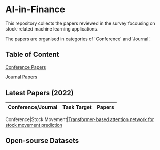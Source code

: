 # AI-in-Finance
This repository collects the papers reviewed in the survey focousing on stock-related machine learning applications.

The papers are organised in categories of 'Conference' and 'Journal'.

## Table of Content
[Conference Papers](https://github.com/JinanZou/AI-in-Finance-Progress/tree/main/Conference)

[Journal Papers](https://github.com/JinanZou/AI-in-Finance-Progress/tree/main/Journal)

## Latest Papers (2022)

|Conference/Journal|Task Target|Papers
|:---|:---|:---|

Conference|Stock Movement|[Transformer-based attention network for stock movement prediction](https://www.sciencedirect.com/science/article/pii/S0957417422006170?casa\_token=Ct872YvmM0QAAAAA:khm0m1DY\_8LC\_HeRM3RPp\_9hY4wFtn1eY3LXMkjzDaaIeteRMW2bl2S2s-MybjDoUpK1RMCUNoA)


## Open-sourse Datasets
